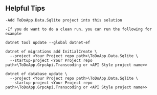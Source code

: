 ﻿
## Helpful Tips
	-Add ToDoApp.Data.Sqlite project into this solution

	-If you do want to do a clean run, you can run the following for example

	dotnet tool update --global dotnet-ef 

	dotnet ef migrations add InitialCreate \
	  --project <Your Project repo path>\ToDoApp.Data.Sqlite \
	  --startup-project <Your Project repo path>\ToDoApp.GrpcApi.Transcoding or <API Style project name>>

	dotnet ef database update \
	  --project <Your Project repo path>\ToDoApp.Data.Sqlite \
	  --startup-project <Your Project repo path>\ToDoApp.GrpcApi.Transcoding or <API Style project name>>
